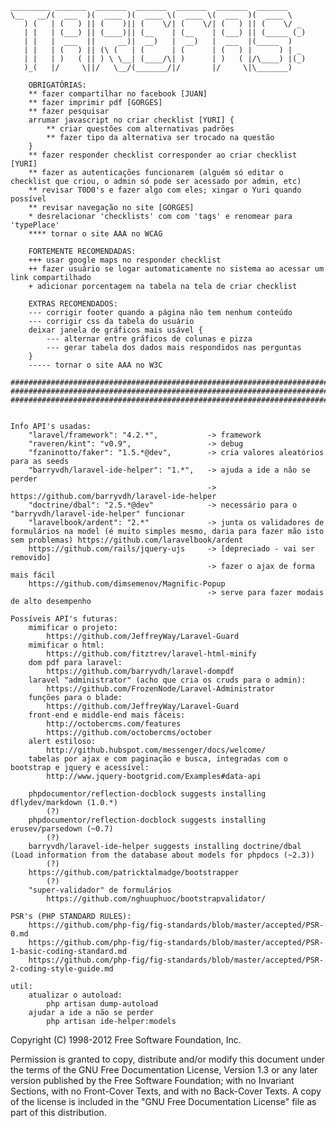     _________ _______  _______  _______  _______  _______  _______
    \__   __/(  ___  )(  ____ )(  ____ \(  ____ \(  ___  )(  ____ \
       ) (   | (   ) || (    )|| (    \/| (    \/| (   ) || (    \/ _
       | |   | (___) || (____)|| (__    | (__    | (___) || (_____ (_)
       | |   |  ___  ||     __)|  __)   |  __)   |  ___  |(_____  )
       | |   | (   ) || (\ (   | (      | (      | (   ) |      ) | _
       | |   | )   ( || ) \ \__| (____/\| )      | )   ( |/\____) |(_)
       )_(   |/     \||/   \__/(_______/|/       |/     \|\_______)

        OBRIGATÓRIAS:
        ** fazer compartilhar no facebook [JUAN]
        ** fazer imprimir pdf [GORGES]
        ** fazer pesquisar
        arrumar javascript no criar checklist [YURI] {
            ** criar questões com alternativas padrões
            ** fazer tipo da alternativa ser trocado na questão
        }
        ** fazer responder checklist corresponder ao criar checklist [YURI]
        ** fazer as autenticações funcionarem (alguém só editar o checklist que criou, o admin só pode ser acessado por admin, etc)
        ** revisar T0D0's e fazer algo com eles; xingar o Yuri quando possível
        ** revisar navegação no site [GORGES]
        * desrelacionar 'checklists' com com 'tags' e renomear para 'typePlace'
        **** tornar o site AAA no WCAG

        FORTEMENTE RECOMENDADAS:
        +++ usar google maps no responder checklist
        ++ fazer usuário se logar automaticamente no sistema ao acessar um link compartilhado
        + adicionar porcentagem na tabela na tela de criar checklist

        EXTRAS RECOMENDADOS:
        --- corrigir footer quando a página não tem nenhum conteúdo
        --- corrigir css da tabela do usuário
        deixar janela de gráficos mais usável {
            --- alternar entre gráficos de colunas e pizza
            --- gerar tabela dos dados mais respondidos nas perguntas
        }
        ----- tornar o site AAA no W3C

    ################################################################################################################################
    ################################################################################################################################
    ################################################################################################################################


    Info API's usadas:
        "laravel/framework": "4.2.*",           -> framework
        "raveren/kint": "v0.9",                 -> debug
        "fzaninotto/faker": "1.5.*@dev",        -> cria valores aleatórios para as seeds
        "barryvdh/laravel-ide-helper": "1.*",   -> ajuda a ide a não se perder
                                                -> https://github.com/barryvdh/laravel-ide-helper
        "doctrine/dbal": "2.5.*@dev"            -> necessário para o "barryvdh/laravel-ide-helper" funcionar
        "laravelbook/ardent": "2.*"             -> junta os validadores de formulários na model (é muito simples mesmo, daria para fazer mão isto sem problemas) https://github.com/laravelbook/ardent
        https://github.com/rails/jquery-ujs     -> [depreciado - vai ser removido]
                                                -> fazer o ajax de forma mais fácil
        https://github.com/dimsemenov/Magnific-Popup
                                                -> serve para fazer modais de alto desempenho

    Possíveis API's futuras:
        mimificar o projeto:
            https://github.com/JeffreyWay/Laravel-Guard
        mimificar o html:
            https://github.com/fitztrev/laravel-html-minify
        dom pdf para laravel:
            https://github.com/barryvdh/laravel-dompdf
        laravel "administrator" (acho que cria os cruds para o admin):
            https://github.com/FrozenNode/Laravel-Administrator
        funções para o blade:
            https://github.com/JeffreyWay/Laravel-Guard
        front-end e middle-end mais fáceis:
            http://octobercms.com/features
            https://github.com/octobercms/october
        alert estiloso:
            http://github.hubspot.com/messenger/docs/welcome/
        tabelas por ajax e com paginação e busca, integradas com o bootstrap e jquery e acessível:
            http://www.jquery-bootgrid.com/Examples#data-api

        phpdocumentor/reflection-docblock suggests installing dflydev/markdown (1.0.*)
            (?)
        phpdocumentor/reflection-docblock suggests installing erusev/parsedown (~0.7)
            (?)
        barryvdh/laravel-ide-helper suggests installing doctrine/dbal (Load information from the database about models for phpdocs (~2.3))
            (?)
        https://github.com/patricktalmadge/bootstrapper
            (?)
        "super-validador" de formulários
            https://github.com/nghuuphuoc/bootstrapvalidator/

    PSR's (PHP STANDARD RULES):
        https://github.com/php-fig/fig-standards/blob/master/accepted/PSR-0.md
        https://github.com/php-fig/fig-standards/blob/master/accepted/PSR-1-basic-coding-standard.md
        https://github.com/php-fig/fig-standards/blob/master/accepted/PSR-2-coding-style-guide.md

    util:
        atualizar o autoload:
            php artisan dump-autoload
        ajudar a ide a não se perder
            php artisan ide-helper:models

Copyright (C) 1998-2012 Free Software Foundation, Inc.

Permission is granted to copy, distribute and/or modify this document
under the terms of the GNU Free Documentation License, Version 1.3 or
any later version published by the Free Software Foundation; with no
Invariant Sections, with no Front-Cover Texts, and with no Back-Cover
Texts.  A copy of the license is included in the "GNU Free
Documentation License" file as part of this distribution.